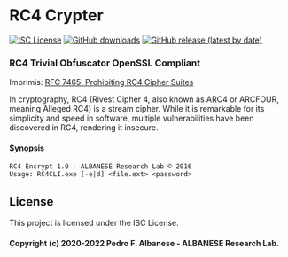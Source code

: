 # RC4 Crypter
[![ISC License](http://img.shields.io/badge/license-ISC-blue.svg)](https://github.com/pedroalbanese/rc4/blob/master/LICENSE.md) 
[![GitHub downloads](https://img.shields.io/github/downloads/pedroalbanese/rc4/total.svg?logo=github&logoColor=white)](https://github.com/pedroalbanese/rc4/releases)
[![GitHub release (latest by date)](https://img.shields.io/github/v/release/pedroalbanese/rc4)](https://github.com/pedroalbanese/rc4/releases)

### RC4 Trivial Obfuscator OpenSSL Compliant
Imprimis: [RFC 7465: Prohibiting RC4 Cipher Suites](https://www.rfc-editor.org/rfc/rfc7465)

In cryptography, RC4 (Rivest Cipher 4, also known as ARC4 or ARCFOUR, meaning Alleged RC4) is a stream cipher. While it is remarkable for its simplicity and speed in software, multiple vulnerabilities have been discovered in RC4, rendering it insecure.

#### Synopsis  
```batch
RC4 Encrypt 1.0 - ALBANESE Research Lab © 2016
Usage: RC4CLI.exe [-e|d] <file.ext> <password>
```

## License

This project is licensed under the ISC License.

#### Copyright (c) 2020-2022 Pedro F. Albanese - ALBANESE Research Lab.
